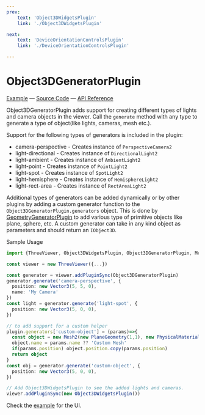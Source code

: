 ```yaml
---
prev: 
    text: 'Object3DWidgetsPlugin'
    link: './Object3DWidgetsPlugin'

next: 
    text: 'DeviceOrientationControlsPlugin'
    link: './DeviceOrientationControlsPlugin'

---
```


# Object3DGeneratorPlugin

[//]: # (todo: image)

[Example](https://threepipe.org/examples/#object3d-generator-plugin/) &mdash;
[Source Code](https://github.com/repalash/threepipe/blob/master/src/plugins/extras/Object3DGeneratorPlugin.ts) &mdash;
[API Reference](https://threepipe.org/docs/classes/Object3DGeneratorPlugin.html)

Object3DGeneratorPlugin adds support for creating different types of lights and camera objects in the viewer.
Call the `generate` method with any type to generate a type of object(like lights, cameras, mesh etc.).

Support for the following types of generators is included in the plugin:
* camera-perspective - Creates instance of `PerspectiveCamera2`
* light-directional - Creates instance of `DirectionalLight2`
* light-ambient - Creates instance of `AmbientLight2`
* light-point - Creates instance of `PointLight2`
* light-spot - Creates instance of `SpotLight2`
* light-hemisphere - Creates instance of `HemisphereLight2`
* light-rect-area - Creates instance of `RectAreaLight2`

Additional types of generators can be added dynamically or by other plugins by adding a custom generator function to the `Object3DGeneratorPlugin.generators` object. This is done by [GeometryGeneratorPlugin](../package/plugin-geometry-generator) to add various type of primitive objects like plane, sphere, etc.
A custom generator can take in any kind object as parameters and should return an `IObject3D`.

Sample Usage
```typescript
import {ThreeViewer, Object3DWidgetsPlugin, Object3DGeneratorPlugin, Mesh2} from 'threepipe'

const viewer = new ThreeViewer({...})

const generator = viewer.addPluginSync(Object3DGeneratorPlugin)
generator.generate('camera-perspective', {
  position: new Vector3(5, 5, 0),
  name: 'My Camera'
})
const light = generator.generate('light-spot', {
  position: new Vector3(5, 0, 0),
})

// to add support for a custom helper
plugin.generators['custom-object'] = (params)=>{
  const object = new Mesh2(new PlaneGeometry(1,1), new PhysicalMaterial())
  object.name = params.name ?? 'Custom Mesh'
  if(params.position) object.position.copy(params.position)
  return object
}
const obj = generator.generate('custom-object', {
  position: new Vector3(5, 0, 0),
})

// Add Object3DWidgetsPlugin to see the added lights and cameras.
viewer.addPluginSync(new Object3DWidgetsPlugin())
```

Check the [example](https://threepipe.org/examples/#object3d-generator-plugin/) for the UI.
